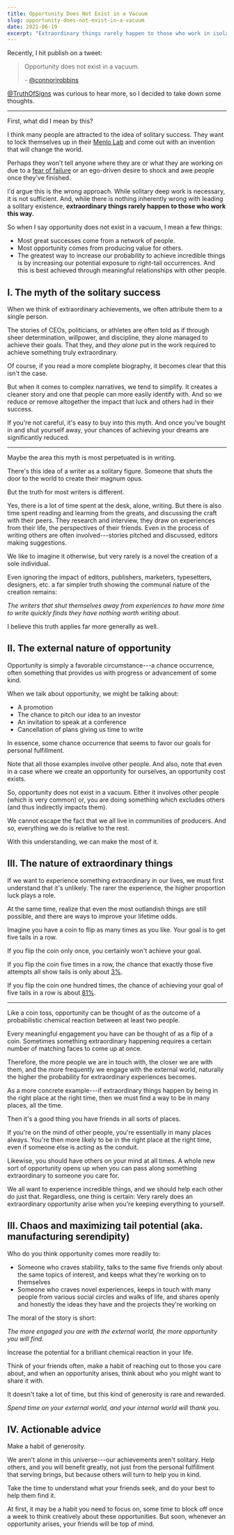 ```yaml
---
title: Opportunity Does Not Exist in a Vacuum
slug: opportunity-does-not-exist-in-a-vacuum
date: 2021-06-19
excerpt: "Extraordinary things rarely happen to those who work in isolation."
---
```


Recently, I hit publish on a tweet:

> Opportunity does not exist in a vacuum.
>
> \- [@connorjrobbins](https://twitter.com/connorjrobbins/status/1398658393531953154)

[@TruthOfSigns](https://twitter.com/TruthOfSigns/status/1398716947756376069) was curious to hear more, so I decided to take down some thoughts.

---

First, what did I mean by this?

I think many people are attracted to the idea of solitary success. They want to lock themselves up in their [Menlo Lab](https://en.wikipedia.org/wiki/Menlo_Park,_New_Jersey) and come out with an invention that will change the world.

Perhaps they won't tell anyone where they are or what they are working on due to a [fear of failure](https://www.connorjrobbins.com/blog/fear-of-failure) or an ego-driven desire to shock and awe people once they've finished.

I'd argue this is the wrong approach. While solitary deep work is necessary, it is not sufficient. And, while there is nothing inherently wrong with leading a solitary existence, **extraordinary things rarely happen to those who work this way.**

So when I say opportunity does not exist in a vacuum, I mean a few things:

- Most great successes come from a network of people.
- Most opportunity comes from producing value for others.
- The greatest way to increase our probability to achieve incredible things is by increasing our potential exposure to right-tail occurrences. And this is best achieved through meaningful relationships with other people.


## I. The myth of the solitary success

When we think of extraordinary achievements, we often attribute them to a single person.

The stories of CEOs, politicians, or athletes are often told as if through sheer determination, willpower, and discipline, they alone managed to achieve their goals. That they, and *they alone* put in the work required to achieve something truly extraordinary.

Of course, if you read a more complete biography, it becomes clear that this isn't the case.

But when it comes to complex narratives, we tend to simplify. It creates a cleaner story and one that people can more easily identify with. And so we reduce or remove altogether the impact that luck and others had in their success.

If you're not careful, it's easy to buy into this myth. And once you've bought in and shut yourself away, your chances of achieving your dreams are significantly reduced.

---

Maybe the area this myth is most perpetuated is in writing.

There's this idea of a writer as a solitary figure. Someone that shuts the door to the world to create their magnum opus.

But the truth for most writers is different.

Yes, there is a lot of time spent at the desk, alone, writing. But there is also time spent reading and learning from the greats, and discussing the craft with their peers. They research and interview, they draw on experiences from their life, the perspectives of their friends. Even in the process of writing others are often involved---stories pitched and discussed, editors making suggestions.

We like to imagine it otherwise, but very rarely is a novel the creation of a sole individual.

Even ignoring the impact of editors, publishers, marketers, typesetters, designers, etc. a far simpler truth showing the communal nature of the creation remains:

*The writers that shut themselves away from experiences to have more time to write quickly finds they have nothing worth writing about.*

I believe this truth applies far more generally as well.


## II. The external nature of opportunity

Opportunity is simply a favorable circumstance---a chance occurrence, often something that provides us with progress or advancement of some kind.

When we talk about opportunity, we might be talking about:

- A promotion
- The chance to pitch our idea to an investor
- An invitation to speak at a conference
- Cancellation of plans giving us time to write

In essence, some chance occurrence that seems to favor our goals for personal fulfillment.

Note that all those examples involve other people. And also, note that even in a case where we create an opportunity for ourselves, an opportunity cost exists.

So, opportunity does not exist in a vacuum. Either it involves other people (which is very common) or, you are doing something which excludes others (and thus indirectly impacts them).

We cannot escape the fact that we all live in communities of producers. And so, everything we do is relative to the rest.

With this understanding, we can make the most of it.


## III. The nature of extraordinary things

If we want to experience something extraordinary in our lives, we must first understand that it's unlikely. The rarer the experience, the higher proportion luck plays a role.

At the same time, realize that even the most outlandish things are still possible, and there are ways to improve your lifetime odds.

Imagine you have a coin to flip as many times as you like. Your goal is to get five tails in a row.

If you flip the coin only once, you certainly won't achieve your goal.

If you flip the coin five times in a row, the chance that exactly those five attempts all show tails is only about [3%](https://www.wolframalpha.com/input/?i=5+tails+in+a+row).

If you flip the coin one hundred times, the chance of achieving your goal of five tails in a row is about [81%](https://www.wolframalpha.com/input/?i=5+consecutive+tails+in+100+flips).

---

Like a coin toss, opportunity can be thought of as the outcome of a probabilistic chemical reaction between at least two people.

Every meaningful engagement you have can be thought of as a flip of a coin. Sometimes something extraordinary happening requires a certain number of matching faces to come up at once.

Therefore, the more people we are in touch with, the closer we are with them, and the more frequently we engage with the external world, naturally the higher the probability for extraordinary experiences becomes.

As a more concrete example---if extraordinary things happen by being in the right place at the right time, then we must find a way to be in many places, all the time.

Then it's a good thing you have friends in all sorts of places.

If you're on the mind of other people, you're essentially in many places always. You're then more likely to be in the right place at the right time, even if someone else is acting as the conduit.

Likewise, you should have others on your mind at all times. A whole new sort of opportunity opens up when you can pass along something extraordinary to someone you care for.

We all want to experience incredible things, and we should help each other do just that. Regardless, one thing is certain: Very rarely does an extraordinary opportunity arise when you're keeping everything to yourself.


## III. Chaos and maximizing tail potential (aka. manufacturing serendipity)

Who do you think opportunity comes more readily to:

- Someone who craves stability, talks to the same five friends only about the same topics of interest, and keeps what they're working on to themselves
- Someone who craves novel experiences, keeps in touch with many people from various social circles and walks of life, and shares openly and honestly the ideas they have and the projects they're working on

The moral of the story is short:

*The more engaged you are with the external world, the more opportunity you will find.*

Increase the potential for a brilliant chemical reaction in your life.

Think of your friends often, make a habit of reaching out to those you care about, and when an opportunity arises, think about who you might want to share it with.

It doesn't take a lot of time, but this kind of generosity is rare and rewarded.

*Spend time on your external world, and your internal world will thank you.*


## IV. Actionable advice

Make a habit of generosity.

We aren't alone in this universe---our achievements aren't solitary. Help others, and you will benefit greatly, not just from the personal fulfillment that serving brings, but because others will turn to help you in kind.

Take the time to understand what your friends seek, and do your best to help them find it.

At first, it may be a habit you need to focus on, some time to block off once a week to think creatively about these opportunities. But soon, whenever an opportunity arises, your friends will be top of mind.
